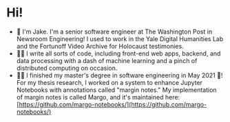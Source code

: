 # Hi! 

- 👋 I'm Jake. I'm a senior software engineer at The Washington Post in Newsroom Engineering! I used to work in the Yale Digital Humanities Lab and the Fortunoff Video Archive for Holocaust testimonies. 
- 🧑‍💻 I write all sorts of code, including front-end web apps, backend, and data processing with a dash of machine learning and a pinch of distributed computing on occasion.
- 👨‍🎓 I finished my master's degree in software engineering in May 2021 🎉! For my thesis research, I worked on a system to enhance Jupyter Notebooks with annotations called "margin notes." My implementation of margin notes is called Margo, and it's maintained here: [https://github.com/margo-notebooks/](https://github.com/margo-notebooks/)

<!--
**jakekara/jakekara** is a ✨ _special_ ✨ repository because its `README.md` (this file) appears on your GitHub profile.

Here are some ideas to get you started:

- 🔭 I’m currently working on ...
- 🌱 I’m currently learning ...
- 👯 I’m looking to collaborate on ...
- 🤔 I’m looking for help with ...
- 💬 Ask me about ...
- 📫 How to reach me: ...
- 😄 Pronouns: ...
- ⚡ Fun fact: ...
-->
